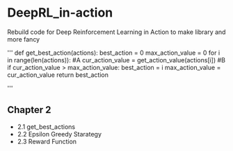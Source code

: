 # DeepRL_in-action

Rebuild code for Deep Reinforcement Learning in Action to make library and more fancy


'''
def get_best_action(actions):
	best_action = 0
	max_action_value = 0
	for i in range(len(actions)): #A 
		cur_action_value = get_action_value(actions[i]) #B
		if cur_action_value > max_action_value:
			best_action = i
			max_action_value = cur_action_value
	return best_action

'''





## Chapter 2

 - 2.1 get_best_actions
 - 2.2 Epsilon Greedy Starategy
 - 2.3 Reward Function
